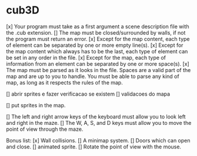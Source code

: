 # cub3D
[x] Your program must take as a first argument a scene description file with the .cub
extension.
[] The map must be closed/surrounded by walls, if not the program must return
an error.
[x] Except for the map content, each type of element can be separated by one or
more empty line(s).
[x] Except for the map content which always has to be the last, each type of
element can be set in any order in the file.
[x] Except for the map, each type of information from an element can be separated
by one or more space(s).
[x] The map must be parsed as it looks in the file. Spaces are a valid part of the
map and are up to you to handle. You must be able to parse any kind of map,
as long as it respects the rules of the map.


[] abrir sprites e fazer verificacao se existem 
[] validacoes do mapa

[] put sprites in the map.

[] The left and right arrow keys of the keyboard must allow you to look left and
right in the maze.
[] The W, A, S, and D keys must allow you to move the point of view through
the maze.

Bonus list:
[x] Wall collisions.
[] A minimap system.
[] Doors which can open and close.
[] animated sprite.
[] Rotate the point of view with the mouse.
